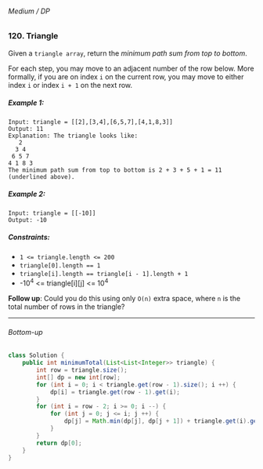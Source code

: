 ###### Medium / DP

### 120. Triangle

Given a `triangle array`, return the _minimum path sum from top to bottom_.

For each step, you may move to an adjacent number of the row below. More formally, if you are on index `i` on the current row, you may move to either index `i` or index `i + 1` on the next row.

 

##### Example 1:
```
Input: triangle = [[2],[3,4],[6,5,7],[4,1,8,3]]
Output: 11
Explanation: The triangle looks like:
   2
  3 4
 6 5 7
4 1 8 3
The minimum path sum from top to bottom is 2 + 3 + 5 + 1 = 11 (underlined above).
```
##### Example 2:
```
Input: triangle = [[-10]]
Output: -10
``` 

##### Constraints:

- `1 <= triangle.length <= 200`
- `triangle[0].length == 1`
- `triangle[i].length == triangle[i - 1].length + 1`
- -10<sup>4</sup> <= triangle[i][j] <= 10<sup>4</sup>
 

**Follow up**: Could you do this using only `O(n)` extra space, where `n` is the total number of rows in the triangle?

***

###### Bottom-up 
 
```java
class Solution {
    public int minimumTotal(List<List<Integer>> triangle) {
        int row = triangle.size();
        int[] dp = new int[row];
        for (int i = 0; i < triangle.get(row - 1).size(); i ++) {
            dp[i] = triangle.get(row - 1).get(i);
        }
        for (int i = row - 2; i >= 0; i --) {
            for (int j = 0; j <= i; j ++) {
                dp[j] = Math.min(dp[j], dp[j + 1]) + triangle.get(i).get(j);
            }
        }
        return dp[0];
    }
}
```
